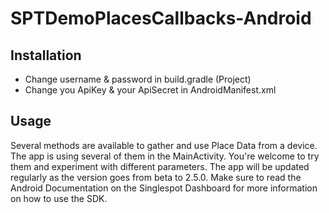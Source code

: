 # SPTDemoPlacesCallbacks-Android
## Installation
  - Change username & password in build.gradle (Project)
  - Change you ApiKey & your ApiSecret in AndroidManifest.xml
  
## Usage
Several methods are available to gather and use Place Data from a device. The app is using several of them in the MainActivity.
You're welcome to try them and experiment with different parameters. The app will be updated regularly as the version goes from beta to 2.5.0.
Make sure to read the Android Documentation on the Singlespot Dashboard for more information on how to use the SDK.
